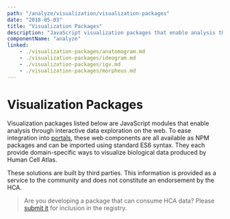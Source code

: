 ```yaml
---
path: "/analyze/visualization/visualization-packages"
date: "2018-05-03"
title: "Visualization Packages"
description: "JavaScript visualization packages that enable analysis through interactive data exploration on the web."
componentName: "analyze"
linked:
    - ./visualization-packages/anatomogram.md
    - ./visualization-packages/ideogram.md
    - ./visualization-packages/igv.md
    - ./visualization-packages/morpheus.md
---
```


# Visualization Packages

Visualization packages listed below are JavaScript modules that enable analysis through interactive data exploration on the web.  To ease integration into [portals](/analyze), these web components are all available as NPM packages and can be imported using standard ES6 syntax.  They each provide domain-specific ways to visualize biological data produced by Human Cell Atlas.

These solutions are built by third parties. This information is provided as a service to the community and does not constitute an endorsement by the HCA.

>Are you developing a package that can consume HCA data? Please [submit it](/contribute/analysis-tools-registry) for inclusion in the registry.

